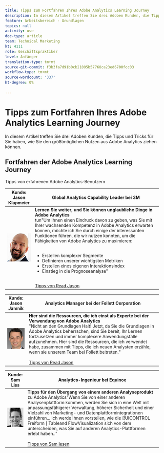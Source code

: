 ```yaml
---
title: Tipps zum Fortfahren Ihres Adobe Analytics Learning Journey
description: In diesem Artikel treffen Sie drei Adoben Kunden, die Tipps und Tricks für Sie haben, wie Sie den größtmöglichen Nutzen aus Adobe Analytics ziehen können.
feature: Arbeitsbereich - Grundlagen
topics: null
activity: use
doc-type: article
team: Technical Marketing
kt: 4111
role: Geschäftspraktiker
level: Anfänger
translation-type: tm+mt
source-git-commit: f3b3fa7d91b0cb21005b57768ca23ed6700fcc03
workflow-type: tm+mt
source-wordcount: '337'
ht-degree: 0%

---
```



# Tipps zum Fortfahren Ihres Adobe Analytics Learning Journey

In diesem Artikel treffen Sie drei Adoben Kunden, die Tipps und Tricks für Sie haben, wie Sie den größtmöglichen Nutzen aus Adobe Analytics ziehen können.

## Fortfahren der Adobe Analytics Learning Journey

Tipps von erfahrenen Adobe Analytics-Benutzern

| Kunde:<br>Jason Klapmeier | Global Analytics Capability Leader bei 3M |
|------------|------------|
| ![Jason Klapmeier](assets/jasonklapmeier.jpg) | **Lernen Sie weiter, und Sie können unglaubliche Dinge in Adobe Analytics** <br>  tun&quot;Um Ihnen einen Eindruck davon zu geben, was Sie mit Ihrer wachsenden Kompetenz in Adobe Analytics erwarten können, möchte ich Sie durch einige der interessanten Funktionen führen, die wir nutzen konnten, um die Fähigkeiten von Adobe Analytics zu maximieren:  <br><br><ul><li>Erstellen komplexer Segmente</li><li>Definieren unserer wichtigsten Metriken</li><li>Erstellen eines eigenen Interaktionsindex</li><li>Einstieg in die Prognoseanalyse&quot;</li></ul><br>[Tipps von Read Jason](https://experienceleaguecommunities.adobe.com/t5/Adobe-Analytics-Discussions/Incredible-Things-You-Can-Do-in-Adobe-Analytics/td-p/354333) |

| Kunde:<br>Jason Jamnik | Analytics Manager bei der Follett Corporation |
|------------|------------|
| ![Jason Klapmeier](assets/jasonjamnik.jpg) | **Hier sind die Ressourcen, die ich einst als Experte bei der Verwendung von Adobe Analytics** <br>  &quot;Nicht an den Grundlagen Halt! Jetzt, da Sie die Grundlagen in Adobe Analytics beherrschen, sind Sie bereit, Ihr Lernen fortzusetzen und immer komplexere Anwendungsfälle aufzunehmen. Hier sind die Ressourcen, die ich verwendet habe, zusammen mit Tipps, die ich neuen Analysten erzähle, wenn sie unserem Team bei Follett beitreten.&quot;<br><br>[Tipps von Read Jason](https://experienceleaguecommunities.adobe.com/t5/Adobe-Analytics-Discussions/Here-are-the-resources-I-used-to-become-an-expert-at-using-Adobe/m-p/354226) |

| Kunde:<br>Sam Liss | Analytics-Ingenieur bei Equinox |
|------------|------------|
| ![Sam Liss](assets/samliss.jpg) | **Tipps für den Übergang von einem anderen Analyseprodukt** <br>  zu Adobe Analytics&quot;Wenn Sie von einer anderen Analysenplattform kommen, werden Sie sich in eine Welt mit anpassungsfähigerer Verwaltung, höherer Sicherheit und einer Vielzahl von Marketing- und Datenplattformintegrationen einführen... Ich werde Ihnen vorstellen, wie die  [!UICONTROL Freiform ] Tableand   FlowVisualization sich von dem unterscheiden, was Sie auf anderen Analytics-Plattformen erlebt haben..&quot;<br><br>[Tipps von Sam lesen](https://experienceleaguecommunities.adobe.com/t5/Adobe-Analytics-Discussions/An-Analyst-s-Quick-Start-Guide-Switching-to-Adobe/td-p/354312) |
